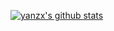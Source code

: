 <!-- ### Hi there 👋-->

[![yanzx's github stats](https://github-readme-stats.vercel.app/api?username=yanbubao)](https://github.com/yanbubao)

<!--
**yanbubao/yanbubao** is a ✨ _special_ ✨ repository because its `README.md` (this file) appears on your GitHub profile.

Here are some ideas to get you started:

- 🔭 I’m currently working on ...
- 🌱 I’m currently learning ...
- 👯 I’m looking to collaborate on ...
- 🤔 I’m looking for help with ...
- 💬 Ask me about ...
- 📫 How to reach me: ...
- 😄 Pronouns: ...
- ⚡ Fun fact: ...
-->
